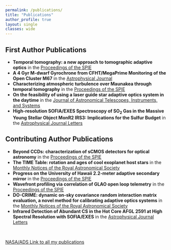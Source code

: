 ```yaml
---
permalink: /publications/
title: "Publications"
author_profile: true
layout: single
classes: wide
---
```


## First Author Publications
 - __Temporal tomography: a new approach to tomographic adaptive optics__ in the [Proceedings of the SPIE](https://www.spiedigitallibrary.org/conference-proceedings-of-spie/13097/130977M/Temporal-tomography-a-new-approach-to-tomographic-adaptive-optics/10.1117/12.3018459.full)
 - __A 4 Gyr M-dwarf Gyrochrone from CFHT/MegaPrime Monitoring of the Open Cluster M67__ in the [Astrophysical Journal](https://ui.adsabs.harvard.edu/abs/2022ApJ...938..118D/abstract)
 - __Characterizing atmospheric turbulence over Maunakea through temporal tomography__ in the [Proceedings of the SPIE](https://ui.adsabs.harvard.edu/abs/2022SPIE12185E..1PD/abstract)
 - __On the feasibility of using a laser guide star adaptive optics system in the daytime__ in the [Journal of Astronomical Telescopes, Instruments, and Systems](https://ui.adsabs.harvard.edu/abs/2019JATIS...5a9002D/abstract)
 - __High-resolution SOFIA/EXES Spectroscopy of SO$_2$ Gas in the Massive Young Stellar Object MonR2 IRS3: Implications for the Sulfur Budget__ in the [Astrophysical Journal Letters](https://ui.adsabs.harvard.edu/abs/2018ApJ...868L..10D/abstract)

## Contributing Author Publications
 - __Beyond CCDs: characterization of sCMOS detectors for optical astronomy__ in the [Proceedings of the SPIE](https://www.spiedigitallibrary.org/conference-proceedings-of-spie/13103/131030R/Beyond-CCDs-characterization-of-sCMOS-detectors-for-optical-astronomy/10.1117/12.3018522.full#_=_)
 - __The TIME Table: rotation and ages of cool exoplanet host stars__ in the [Monthly Notices of the Royal Astronomical Society](https://ui.adsabs.harvard.edu/abs/2023MNRAS.520.5283G/abstract)
 - __Progress on the University of Hawaii 2.2-meter adaptive secondary mirror__ in the [Proceedings of the SPIE](https://ui.adsabs.harvard.edu/abs/2022SPIE12185E..7UC/abstract)
 - __Wavefront profiling via correlation of GLAO open loop telemetry__ in the [Proceedings of the SPIE](https://ui.adsabs.harvard.edu/abs/2022SPIE12185E..5UM/abstract)
 - __DO-CRIME: dynamic on-sky covariance random interaction matrix evaluation, a novel method for calibrating adaptive optics systems__ in the [Monthly Notices of the Royal Astronomical Society](https://ui.adsabs.harvard.edu/abs/2021MNRAS.501.3443L/abstract)
 - __Infrared Detection of Abundant CS in the Hot Core AFGL 2591 at High Spectral Resolution with SOFIA/EXES__ in the [Astrophysical Journal Letters](https://ui.adsabs.harvard.edu/abs/2018ApJ...868L...2B/abstract)

<br />

<large><a href="https://ui.adsabs.harvard.edu/search/fq=%7B!type%3Daqp%20v%3D%24fq_database%7D&fq_database=(database%3Aastronomy%20OR%20database%3Aphysics)&q=%20%20author%3A%22Dungee%2C%20Ryan%22&sort=date%20desc%2C%20bibcode%20desc&p_=0">NASA/ADS Link to all my publications</a></large>